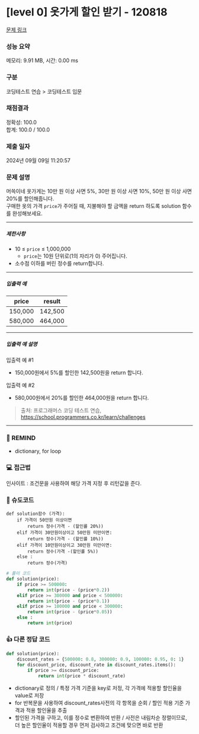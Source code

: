 # [level 0] 옷가게 할인 받기 - 120818 

[문제 링크](https://school.programmers.co.kr/learn/courses/30/lessons/120818) 

### 성능 요약

메모리: 9.91 MB, 시간: 0.00 ms

### 구분

코딩테스트 연습 > 코딩테스트 입문

### 채점결과

정확성: 100.0<br/>합계: 100.0 / 100.0

### 제출 일자

2024년 09월 09일 11:20:57

### 문제 설명

<p>머쓱이네 옷가게는 10만 원 이상 사면 5%, 30만 원 이상 사면 10%, 50만 원 이상 사면 20%를 할인해줍니다.<br>
구매한 옷의 가격&nbsp;<code>price</code>가 주어질 때, 지불해야 할 금액을 return 하도록 solution 함수를 완성해보세요.</p>

<hr>

<h5>제한사항</h5>

<ul>
<li>10 ≤ <code>price</code> ≤ 1,000,000

<ul>
<li><code>price</code>는 10원 단위로(1의 자리가 0) 주어집니다.</li>
</ul></li>
<li>소수점 이하를 버린 정수를 return합니다.</li>
</ul>

<hr>

<h5>입출력 예</h5>
<table class="table">
        <thead><tr>
<th>price</th>
<th>result</th>
</tr>
</thead>
        <tbody><tr>
<td>150,000</td>
<td>142,500</td>
</tr>
<tr>
<td>580,000</td>
<td>464,000</td>
</tr>
</tbody>
      </table>
<hr>

<h5>입출력 예 설명</h5>

<p>입출력 예 #1</p>

<ul>
<li>150,000원에서 5%를 할인한 142,500원을 return 합니다.</li>
</ul>

<p>입출력 예 #2</p>

<ul>
<li>580,000원에서 20%를 할인한 464,000원을 return 합니다.</li>
</ul>


> 출처: 프로그래머스 코딩 테스트 연습, https://school.programmers.co.kr/learn/challenges
---
### 🤔 REMIND
- dictionary, for loop

### 💻 접근법
인사이트 : 조건문을 사용하여 해당 가격 지정 후 리턴값을 준다.

### 📝 슈도코드
```
def solution함수 (가격):
    if 가격이 50만원 이상이면
        return 정수(가격 - (할인률 20%))
    elif 가격이 30만원이상이고 50만원 미만이면:
        return 정수(가격 - (할인률 10%))
    elif 가격이 10만원이상이고 30만원 미만이면:
        return 정수(가격 -(할인률 5%))
    else :
        return 정수(가격)
```

```python
# 풀이 코드
def solution(price):
    if price >= 500000:
        return int(price - (price*0.2))
    elif price >= 300000 and price < 500000:
        return int(price - (price*0.1))
    elif price >= 100000 and price < 300000:
        return int(price - (price*0.05))
    else : 
        return int(price)
```

### 👍 다른 정답 코드
```python
def solution(price):
    discount_rates = {500000: 0.8, 300000: 0.9, 100000: 0.95, 0: 1}
    for discount_price, discount_rate in discount_rates.items():
        if price >= discount_price:
            return int(price * discount_rate)
```
- dictionary로 정의 / 특정 가격 기준을 key로 저정, 각 가격에 적용할 할인율을 value로 저장
- for 반복문을 사용하여 discount_rates사전의 각 항목을 순회 / 할인 적용 기준 가격과 적용 할인율을 추출
- 할인된 가격을 구하고, 이를 정수로 변환하여 반환 / 사전은 내림차순 정렬이므로, 더 높은 할인율이 적용할 경우 먼저 검사하고 조건에 맞으면 바로 반환

